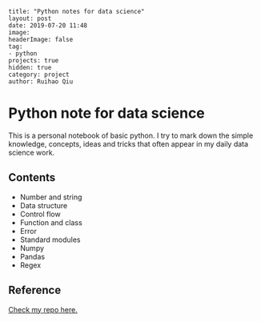```
title: "Python notes for data science"
layout: post
date: 2019-07-20 11:48
image: 
headerImage: false
tag:
- python
projects: true
hidden: true
category: project
author: Ruihao Qiu 
```

# Python note for data science

This is a personal notebook of basic python. I try to mark down the simple knowledge, concepts, ideas and tricks that often appear in my daily data science work.

## Contents

- Number and string
- Data structure
- Control flow
- Function and class
- Error
- Standard modules
- Numpy
- Pandas
- Regex



## Reference

[Check my repo here.](https://github.com/RuihaoQiu/Python-notes)